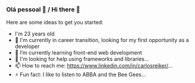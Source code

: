 ### Olá pessoal 👋 / Hi there 👋


Here are some ideas to get you started:
- I'm 23 years old
- 🔭 I'm currently in career transition, looking for my first opportunity as a developer
- 🌱 I’m currently learning front-end web development 
- 🤔 I'm looking for help using frameworks and libraries...
- 📫 How to reach me: https://www.linkedin.com/in/carlosreiker/...
- ⚡ Fun fact: I like to listen to ABBA and the Bee Gees...

